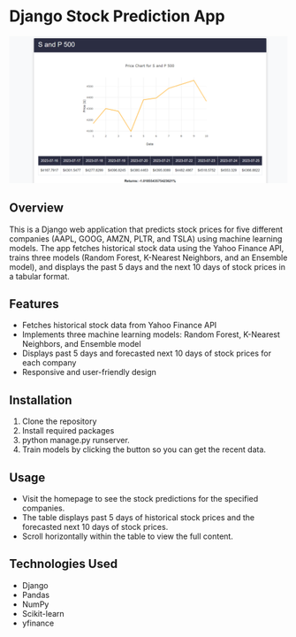 # Django Stock Prediction App

![Screenshot](screenshot.png)

## Overview

This is a Django web application that predicts stock prices for five different companies (AAPL, GOOG, AMZN, PLTR, and TSLA) using machine learning models. The app fetches historical stock data using the Yahoo Finance API, trains three models (Random Forest, K-Nearest Neighbors, and an Ensemble model), and displays the past 5 days and the next 10 days of stock prices in a tabular format.

## Features

- Fetches historical stock data from Yahoo Finance API
- Implements three machine learning models: Random Forest, K-Nearest Neighbors, and Ensemble model
- Displays past 5 days and forecasted next 10 days of stock prices for each company
- Responsive and user-friendly design

## Installation

1. Clone the repository
2. Install required packages
3. python manage.py runserver.
4. Train models by clicking the button so you can get the recent data.

## Usage
- Visit the homepage to see the stock predictions for the specified companies.
- The table displays past 5 days of historical stock prices and the forecasted next 10 days of stock prices.
- Scroll horizontally within the table to view the full content.
## Technologies Used
- Django
- Pandas
- NumPy
- Scikit-learn
- yfinance

